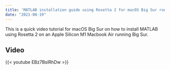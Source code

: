 ```yaml
---
title: 'MATLAB installation guide using Rosetta 2 for macOS Big Sur running on Apple Silicon M1'
date: "2021-08-19"
---
```

This is a quick video tutorial for macOS Big Sur on how to install MATLAB using Rosetta 2 on an Apple Silicon M1 Macbook Air running Big Sur.
<!--more-->

## Video
{{< youtube EBz7BslRhDw >}}